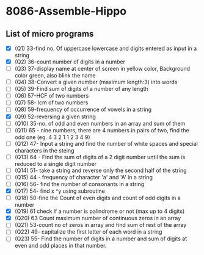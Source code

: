 # 8086-Assemble-Hippo

## List of micro programs
 - [x] (Q1) 33-find no. Of uppercase lowercase and digits entered as input in a string
 - [x] (Q2) 36-count number of digits in a number
 - [ ] (Q3) 37-display name at center of screen in yellow color, Background color green, also blink the name
 - [ ] (Q4) 38-Convert a given number (maximum length:3) into words
 - [ ] (Q5) 39-Find sum of digits of a number of any length
 - [ ] (Q6) 57-HCF of two numbers
 - [ ] (Q7) 58- lcm of two numbers
 - [ ] (Q8) 59-frequency of occurrence of vowels in a string
 - [x] (Q9) 52-reversing a given string
 - [ ] (Q10) 35-no. of odd and even numbers in an array and sum of them
 - [ ] (Q11) 65 - nine numbers, there are 4 numbers in pairs of two, find the odd one (eg. 4 3 2 1 1 2 3 4 9)
 - [ ] (Q12) 47- Input a string and find the number of white spaces and special characters in the steing
 - [ ] (Q13) 64 - Find the sum of digits of a 2 digit number until the sum is reduced to a single digit number
 - [ ] (Q14) 51- take a string and reverse only the second half of the string
 - [ ] (Q15) 44 - frequency of character 'a' and 'A' in a string
 - [ ] (Q16) 56- find the number of consonants in a string 
 - [x] (Q17) 54- find x ^y using subroutine
 - [ ] (Q18) 50-find the Count of even digits and count of odd digits in a number
 - [x] (Q19) 61 check if a number is palindrome or not (max up to 4 digits)
 - [x] (Q20) 63 Count maximum number of continuous zeros in an array
 - [ ] (Q21) 53-count no of zeros in array and find sum of rest of the array
 - [ ] (Q22) 49- capitalize the first letter of each word in a string
 - [ ] (Q23) 55- Find the number of digits in a number and sum of digits at even and odd places in that number.
